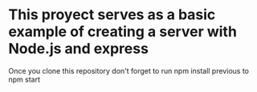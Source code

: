<h1>This proyect serves as a basic example of creating a server with Node.js and express</h1>
<p>Once you clone this repository don't forget to run npm install previous to npm start </p>